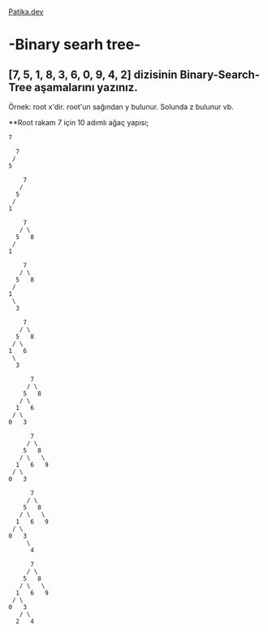   [Patika.dev](https://www.patika.dev/tr) 
  

  # -Binary searh tree-

  ## [7, 5, 1, 8, 3, 6, 0, 9, 4, 2] dizisinin Binary-Search-Tree aşamalarını yazınız.

Örnek: root x'dir. root'un sağından y bulunur. Solunda z bulunur vb.

**Root rakam 7 için 10 adımlı ağaç yapısı;

```
7
```

```  
  7
 /
5
```

```
    7
   /
  5
 /
1 

```

```
    7
   / \
  5   8
 /
1 

```

```
    7
   / \
  5   8
 / 
1  
 \
  3

```

```
    7
   / \
  5   8
 / \
1   6
 \
  3

```

```
      7
     / \
    5   8
   / \
  1   6
 / \
0   3

```

```
      7
     / \
    5   8
   / \   \
  1   6   9
 / \
0   3

```

```
      7
     / \
    5   8
   / \   \
  1   6   9
 / \
0   3
     \
      4

```

```
      7
     / \
    5   8
   / \   \
  1   6   9
 / \
0   3
   / \
  2   4

```
